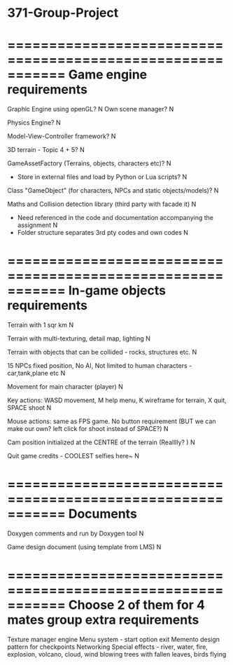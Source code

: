 # 371-Group-Project

===========================================================
Game engine requirements
===========================================================
Graphic Engine using openGL? 
N
Own scene manager? 
N

Physics Engine? 
N

Model-View-Controller framework? 
N

3D terrain - Topic 4 + 5? 
N

GameAssetFactory (Terrains, objects, characters etc)? 
N
 - Store in external files and load by Python or Lua scripts? 
N

Class "GameObject" (for characters, NPCs and static objects/models)? 
N

Maths and Collision detection library (third party with facade it)
N
 - Need referenced in the code and documentation accompanying the assignment
 N
 - Folder structure separates 3rd pty codes and own codes
 N

===========================================================
In-game objects requirements
===========================================================
Terrain with 1 sqr km
N

Terrain with multi-texturing, detail map, lighting
N

Terrain with objects that can be collided - rocks, structures etc.
N

15 NPCs fixed position, No AI, Not limited to human characters - car,tank,plane etc
N

Movement for main character (player)
N

Key actions: WASD movement, M help menu, K wireframe for terrain, X quit, SPACE shoot
N

Mouse actions: same as FPS game. No button requirement (BUT we can make our own? left click for shoot instead of SPACE?)
N

Cam position initialized at the CENTRE of the terrain (Realllly? )
N

Quit game credits - COOLEST selfies here~ 
N

===========================================================
Documents
===========================================================
Doxygen comments and run by Doxygen tool
N

Game design document (using template from LMS)
N

===========================================================
Choose 2 of them for 4 mates group extra requirements
===========================================================
Texture manager engine
Menu system - start option exit
Memento design pattern for checkpoints
Networking
Special effects - river, water, fire, explosion, volcano, cloud, wind blowing trees with fallen leaves, birds flying
